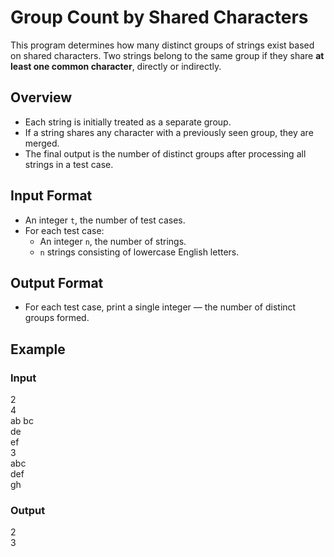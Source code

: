 # Group Count by Shared Characters

This program determines how many distinct groups of strings exist based on shared characters. Two strings belong to the same group if they share **at least one common character**, directly or indirectly.

## Overview

- Each string is initially treated as a separate group.
- If a string shares any character with a previously seen group, they are merged.
- The final output is the number of distinct groups after processing all strings in a test case.

## Input Format

- An integer `t`, the number of test cases.
- For each test case:
  - An integer `n`, the number of strings.
  - `n` strings consisting of lowercase English letters.

## Output Format

- For each test case, print a single integer — the number of distinct groups formed.

## Example

### Input
2  
4  
ab 
bc  
de   
ef   
3  
abc  
def  
gh  

### Output
2  
3  
